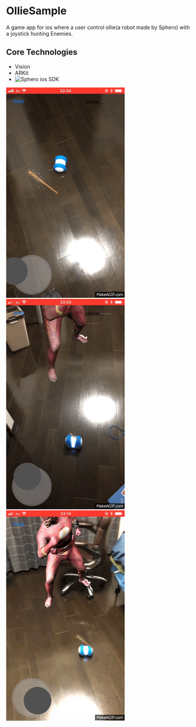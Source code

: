 # OllieSample

A game app for ios where a user control ollie(a robot made by Sphero) with a joystick hunting Enemies.

## Core Technologies

* Vision
* ARKit
* ![Sphero ios SDK](https://github.com/orbotix/Sphero-iOS-SDK)

![](ollie.gif)
![](gif_hit.gif)
![](flash.gif)
